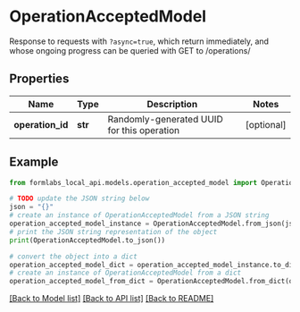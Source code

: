 # OperationAcceptedModel

Response to requests with `?async=true`, which return immediately, and whose ongoing progress can be queried with GET to /operations/<operationId>

## Properties

Name | Type | Description | Notes
------------ | ------------- | ------------- | -------------
**operation_id** | **str** | Randomly-generated UUID for this operation | [optional] 

## Example

```python
from formlabs_local_api.models.operation_accepted_model import OperationAcceptedModel

# TODO update the JSON string below
json = "{}"
# create an instance of OperationAcceptedModel from a JSON string
operation_accepted_model_instance = OperationAcceptedModel.from_json(json)
# print the JSON string representation of the object
print(OperationAcceptedModel.to_json())

# convert the object into a dict
operation_accepted_model_dict = operation_accepted_model_instance.to_dict()
# create an instance of OperationAcceptedModel from a dict
operation_accepted_model_from_dict = OperationAcceptedModel.from_dict(operation_accepted_model_dict)
```
[[Back to Model list]](../README.md#documentation-for-models) [[Back to API list]](../README.md#documentation-for-api-endpoints) [[Back to README]](../README.md)


